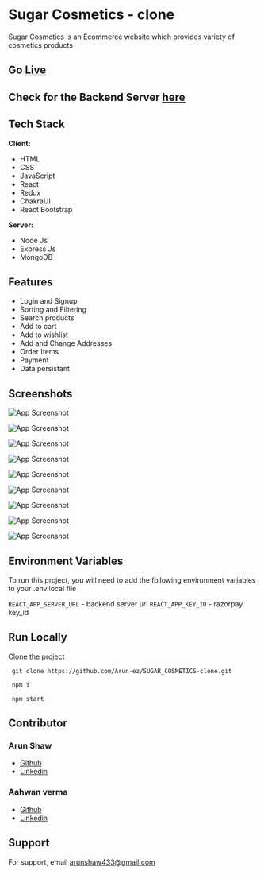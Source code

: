 # Sugar Cosmetics - clone

Sugar Cosmetics is an Ecommerce website which provides variety of cosmetics products

## Go <a href="https://sugar-cosmetics-clone-seven.vercel.app"> Live </a>

## Check for the Backend Server <a href="https://github.com/Arun-ez/sugar_cosmetics_backend"> here </a>

## Tech Stack

**Client:** 
- HTML
- CSS
- JavaScript
- React
- Redux
- ChakraUI
- React Bootstrap 

**Server:**
- Node Js
- Express Js
- MongoDB

## Features

- Login and Signup
- Sorting and Filtering
- Search products
- Add to cart
- Add to wishlist
- Add and Change Addresses
- Order Items
- Payment
- Data persistant

## Screenshots

![App Screenshot](https://arunshaw.vercel.app/static/media/sugar_1.c46c83265dd45ba63d0a.png)

![App Screenshot](https://arunshaw.vercel.app/static/media/sugar_2.35596cd8060813d2ee17.png)

![App Screenshot](https://arunshaw.vercel.app/static/media/sugar_4.77cbb0467ded803021ee.png)

![App Screenshot](https://arunshaw.vercel.app/static/media/sugar_6.b70967a86cc4cd75444f.png)

![App Screenshot](https://arunshaw.vercel.app/static/media/sugar_5.56baaec441bcc4746714.png)

![App Screenshot](https://arunshaw.vercel.app/static/media/sugar_3.bc696ceb9c22f6f1c8e7.png)

![App Screenshot](https://arunshaw.vercel.app/static/media/sugar_7.bbb9dc54098d8158fef3.png)

![App Screenshot](https://arunshaw.vercel.app/static/media/sugar_8.b0611ed1cf2e317cbc8d.png)

![App Screenshot](https://arunshaw.vercel.app/static/media/sugar_9.73c5440a21a2e6bd1751.png)


## Environment Variables

To run this project, you will need to add the following environment variables to your .env.local file

`REACT_APP_SERVER_URL` - backend server url
`REACT_APP_KEY_ID` - razorpay key_id


## Run Locally

Clone the project

```  git clone https://github.com/Arun-ez/SUGAR_COSMETICS-clone.git  ```

```  npm i  ```

```  npm start  ```



## Contributor 

### Arun Shaw
- [Github](https://github.com/Arun-ez)
- [Linkedin](https://www.linkedin.com/in/arun-shaw-60ba64240)

### Aahwan verma
- [Github](https://github.com/Vaahwan)
- [Linkedin](https://www.linkedin.com/in/aahwan-verma-aa3903241/)


## Support

For support, email arunshaw433@gmail.com

